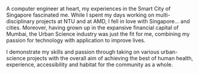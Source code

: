 A computer engineer at heart, my experiences in the Smart City of Singapore fascinated me. While I spent my days working on multi-disciplinary projects at NTU and at AMD, I fell in love with Singapore... and cities. Moreover, having grown up in the expansive financial capital of Mumbai, the Urban Science industry was just the fit for me, combining my passion for technology with application to improve lives.

I demonstrate my skills and passion through taking on various urban-science projects with the overall aim of achieving the best of human health, experience, accessibility and habitat for the community as a whole.
